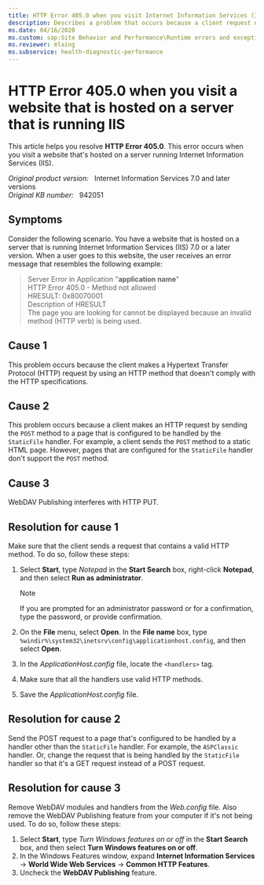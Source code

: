 ```yaml
---
title: HTTP Error 405.0 when you visit Internet Information Services (IIS) websites
description: Describes a problem that occurs because a client request uses an HTTP verb that doesn't comply with the HTTP specifications, or because a client uses the POST methods to send a request to a static HTML page.
ms.date: 04/16/2020
ms.custom: sap:Site Behavior and Performance\Runtime errors and exceptions, including HTTP 400 and 50x errors
ms.reviewer: mlaing
ms.subservice: health-diagnostic-performance
---
```

# HTTP Error 405.0 when you visit a website that is hosted on a server that is running IIS

This article helps you resolve **HTTP Error 405.0**. This error occurs when you visit a website that's hosted on a server running Internet Information Services (IIS).

_Original product version:_ &nbsp; Internet Information Services 7.0 and later versions  
_Original KB number:_ &nbsp; 942051

## Symptoms

Consider the following scenario. You have a website that is hosted on a server that is running Internet Information Services (IIS) 7.0 or a later version. When a user goes to this website, the user receives an error message that resembles the following example:

> Server Error in Application "**application name**"  
> HTTP Error 405.0 - Method not allowed  
> HRESULT: 0x80070001  
> Description of HRESULT  
> The page you are looking for cannot be displayed because an invalid method (HTTP verb) is being used.

## Cause 1

This problem occurs because the client makes a Hypertext Transfer Protocol (HTTP) request by using an HTTP method that doesn't comply with the HTTP specifications.

## Cause 2

This problem occurs because a client makes an HTTP request by sending the `POST` method to a page that is configured to be handled by the `StaticFile` handler. For example, a client sends the `POST` method to a static HTML page. However, pages that are configured for the `StaticFile` handler don't support the `POST` method.

## Cause 3
WebDAV Publishing interferes with HTTP PUT.


## Resolution for cause 1

Make sure that the client sends a request that contains a valid HTTP method. To do so, follow these steps:

1. Select **Start**, type *Notepad* in the **Start Search** box, right-click **Notepad**, and then select **Run as administrator**.

    > [!NOTE]
    >  If you are prompted for an administrator password or for a confirmation, type the password, or provide confirmation.
2. On the **File** menu, select **Open**. In the **File name** box, type `%windir%\system32\inetsrv\config\applicationhost.config`, and then select **Open**.
3. In the *ApplicationHost.config* file, locate the `<handlers>` tag.
4. Make sure that all the handlers use valid HTTP methods.
5. Save the *ApplicationHost.config* file.

## Resolution for cause 2

Send the POST request to a page that's configured to be handled by a handler other than the `StaticFile` handler. For example, the `ASPClassic` handler. Or, change the request that is being handled by the `StaticFile` handler so that it's a GET request instead of a POST request.

## Resolution for cause 3

Remove WebDAV modules and handlers from the *Web.config* file. Also remove the WebDAV Publishing feature from your computer if it's not being used. To do so, follow these steps:

1. Select **Start**, type *Turn Windows features on or off* in the **Start Search** box, and then select **Turn Windows features on or off**.
1. In the Windows Features window, expand **Internet Information Services** -> **World Wide Web Services** -> **Common HTTP Features**.
1. Uncheck the **WebDAV Publishing** feature.
